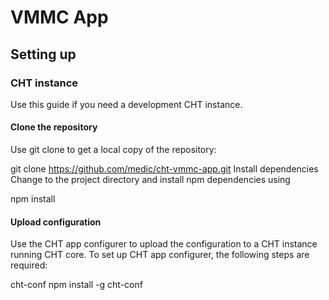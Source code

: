 # VMMC App
## Setting up
### CHT instance
Use this guide if you need a development CHT instance.

#### Clone the repository
Use git clone to get a local copy of the repository:

git clone https://github.com/medic/cht-vmmc-app.git
Install dependencies
Change to the project directory and install npm dependencies using

npm install
#### Upload configuration
Use the CHT app configurer to upload the configuration to a CHT instance running CHT core. To set up CHT app configurer, the following steps are required:

cht-conf
npm install -g cht-conf
